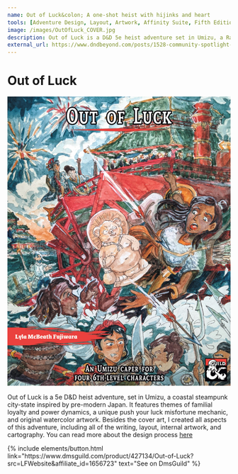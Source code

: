 ```yaml
---
name: Out of Luck&colon; A one-shot heist with hijinks and heart
tools: [Adventure Design, Layout, Artwork, Affinity Suite, Fifth Edition Dungeons & Dragons]
image: /images/OutOfLuck_COVER.jpg
description: Out of Luck is a D&D 5e heist adventure set in Umizu, a Radiant Citadel locale and coastal steampunk city-state inspired by pre-modern Japan. I created all aspects of this adventure, including the adventure design, layout, internal artwork, and cartography. It was featured in a D&D Beyond Community Spotlight.
external_url: https://www.dndbeyond.com/posts/1528-community-spotlight-5-one-shots-to-play-this?#Out-of-Luck-A-Heist-With-Heart
---
```


# Out of Luck

![preview](/images/OutOfLuck_COVER.jpg)

Out of Luck is a 5e D&D heist adventure, set in Umizu, a coastal steampunk city-state inspired by pre-modern Japan. It features themes of familial loyalty and power dynamics, a unique push your luck misfortune mechanic, and original watercolor artwork. Besides the cover art, I created all aspects of this adventure, including all of the writing, layout, internal artwork, and cartography. You can read more about the design process [here](https://jarofeyes.substack.com/p/out-of-luck-is-now-live-on-dmsguild) 

<p class="text-center">
{% include elements/button.html link="https://www.dmsguild.com/product/427134/Out-of-Luck?src=LFWebsite&affiliate_id=1656723" text="See on DmsGuild" %}
</p>
